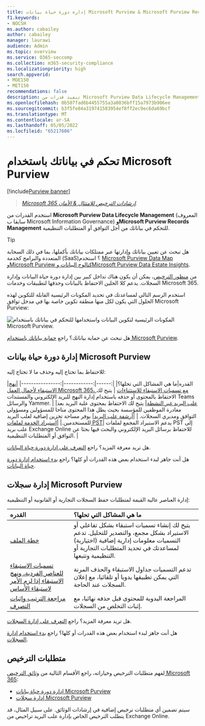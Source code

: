 ```yaml
---
title: إدارة دورة حياة بيانات Microsoft Purview & Microsoft Purview Records Management
f1.keywords:
- NOCSH
ms.author: cabailey
author: cabailey
manager: laurawi
audience: Admin
ms.topic: overview
ms.service: O365-seccomp
ms.collection: m365-security-compliance
ms.localizationpriority: high
search.appverid:
- MOE150
- MET150
recommendations: false
description: تنفيذ قدرات من Microsoft Purview Data Lifecycle Management & Microsoft Purview Records Management للتحكم في بياناتك للتوافق أو المتطلبات التنظيمية.
ms.openlocfilehash: 0b507fad6b4455755a3a0036bff15a7973b906ee
ms.sourcegitcommit: b3f5fe84a319741583954ef8ff2ec9ec6da69bcf
ms.translationtype: MT
ms.contentlocale: ar-SA
ms.lasthandoff: 05/05/2022
ms.locfileid: "65217606"
---
```

# <a name="govern-your-data-with-microsoft-purview"></a>تحكم في بياناتك باستخدام Microsoft Purview

[!include[Purview banner](../includes/purview-rebrand-banner.md)]

>*[Microsoft 365 إرشادات الترخيص للامتثال & الأمان](/office365/servicedescriptions/microsoft-365-service-descriptions/microsoft-365-tenantlevel-services-licensing-guidance/microsoft-365-security-compliance-licensing-guidance).*

استخدم القدرات من **Microsoft Purview Data Lifecycle Management** (المعروف سابقا ب Microsoft Information Governance) **وMicrosoft Purview Records Management** للتحكم في بياناتك من أجل التوافق أو المتطلبات التنظيمية.

> [!TIP]
> هل تبحث عن تعيين بياناتك وإدارتها عبر ممتلكات بياناتك بأكملها، بما في ذلك السحابة المتعددة والبرامج كخدمة (SaaS)؟ استخدم [Microsoft Purview Data Map وMicrosoft Purview كتالوج البيانات وMicrosoft Purview Data Estate Insights](/azure/purview/overview).

من [منظور الترخيص](#licensing-requirements)، يمكن أن يكون هناك تداخل كبير بين إدارة دورة حياة البيانات وإدارة السجلات. يدعم كلا الحلين الاحتفاظ بالبيانات وحذفها لتطبيقات وخدمات Microsoft 365.

استخدم الرسم التالي لمساعدتك في تحديد المكونات الرئيسية القابلة للتكوين لهذه الحلول التي يكون لكل منها منطقة تكوين خاصة بها في مدخل توافق Microsoft Purview:

![المكونات الرئيسية لتكوين البيانات واستخدامها للتحكم في بياناتك باستخدام Microsoft Purview.](../media/govern-your-data.png)

هل تبحث عن حماية بياناتك؟ راجع [حماية بياناتك باستخدام Microsoft Purview](information-protection.md).

## <a name="microsoft-purview-data-lifecycle-management"></a>إدارة دورة حياة بيانات Microsoft Purview

للاحتفاظ بما تحتاج إليه وحذف ما لا تحتاج إليه:
 
|القدره|ما هي المشاكل التي تحلها؟|
|:------|:------------|:----------------|
|[نهج الاستبقاء لأحمال العمل Microsoft 365، مع تسميات الاستبقاء للاستثناءات](retention.md) | يتيح لك الاحتفاظ بالمحتوى أو حذفه باستخدام إدارة النهج للبريد الإلكتروني والمستندات Teams والرسائل Yammer. |
|[علب البريد غير النشطة](inactive-mailboxes-in-office-365.md)| يتيح لك الاحتفاظ بمحتوى علبة البريد بعد مغادرة الموظفين للمؤسسة بحيث يظل هذا المحتوى متاحا للمسؤولين ومسؤولي التوافق ومديري السجلات. |
|[أرشفة علب البريد](archive-mailboxes.md)| يوفر مساحة تخزين إضافية لعلب البريد للمستخدمين.|
|[استيراد الخدمة لملفات PST](importing-pst-files-to-office-365.md)| يدعم الاستيراد المجمع لملفات PST إلى علب بريد Exchange Online للاحتفاظ برسائل البريد الإلكتروني والبحث فيها بحثا عن التوافق أو المتطلبات التنظيمية. |

هل تريد معرفة المزيد؟ راجع [التعرف على إدارة دورة حياة البيانات](data-lifecycle-management.md).

هل أنت جاهز لبدء استخدام بعض هذه القدرات أو كلها؟ راجع [بدء استخدام إدارة دورة حياة البيانات](get-started-with-data-lifecycle-management.md).


## <a name="microsoft-purview-records-management"></a>إدارة سجلات Microsoft Purview

إدارة العناصر عالية القيمة لمتطلبات حفظ السجلات التجارية أو القانونية أو التنظيمية:

|القدره|ما هي المشاكل التي تحلها؟|
|:---------|:---------------------------|
|[خطة الملف](file-plan-manager.md)| يتيح لك إنشاء تسميات استبقاء بشكل تفاعلي أو الاستيراد بشكل مجمع، والتصدير للتحليل. تدعم التسميات معلومات إدارية إضافية (اختيارية) لمساعدتك في تحديد المتطلبات التجارية أو التنظيمية وتتبعها. |
|[تسميات الاستبقاء للعناصر الفردية، ونهج الاستبقاء إذا لزم الأمر لاستبقاء الأساس](retention.md)| تدعم التسميات جداول الاستبقاء والحذف المرنة التي يمكن تطبيقها يدويا أو تلقائيا، مع إعلان السجلات عند الحاجة. |
|[مراجعة الترتيب وإثبات التصرف](disposition.md)| المراجعة اليدوية للمحتوى قبل حذفه نهائيا، مع إثبات التخلص من السجلات.|

هل تريد معرفة المزيد؟ راجع [التعرف على إدارة السجلات](records-management.md).

هل أنت جاهز لبدء استخدام بعض هذه القدرات أو كلها؟ راجع [بدء استخدام إدارة السجلات](get-started-with-records-management.md).


## <a name="licensing-requirements"></a>متطلبات الترخيص

لفهم متطلبات الترخيص وخياراته، راجع الأقسام التالية من [وثائق الترخيص Microsoft 365](/office365/servicedescriptions/microsoft-365-service-descriptions/microsoft-365-tenantlevel-services-licensing-guidance/microsoft-365-security-compliance-licensing-guidance): 
- [إدارة دورة حياة بيانات Microsoft Purview](/office365/servicedescriptions/microsoft-365-service-descriptions/microsoft-365-tenantlevel-services-licensing-guidance/microsoft-365-security-compliance-licensing-guidance#microsoft-purview-data-lifecycle-management)
- [إدارة سجلات Microsoft Purview](/office365/servicedescriptions/microsoft-365-service-descriptions/microsoft-365-tenantlevel-services-licensing-guidance/microsoft-365-security-compliance-licensing-guidance#microsoft-purview-records-management)

سيتم تضمين أي متطلبات ترخيص إضافية في إرشادات الوثائق. على سبيل المثال، قد يتطلب الترخيص الخاص بإدارة علب البريد تراخيص من Exchange Online.